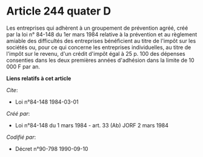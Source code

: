 # Article 244 quater D

Les entreprises qui adhèrent à un groupement de prévention agréé, créé par la loi n° 84-148 du 1er mars 1984 relative à la
prévention et au règlement amiable des difficultés des entreprises bénéficient au titre de l'impôt sur les sociétés ou, pour
ce qui concerne les entreprises individuelles, au titre de l'impôt sur le revenu, d'un crédit d'impôt égal à 25 p. 100 des
dépenses consenties dans les deux premières années d'adhésion dans la limite de 10 000 F par an.

**Liens relatifs à cet article**

_Cite_:

  - Loi n°84-148 1984-03-01

_Créé par_:

  - Loi n°84-148 du 1 mars 1984 - art. 33 (Ab) JORF 2 mars 1984

_Codifié par_:

  - Décret n°90-798 1990-09-10
